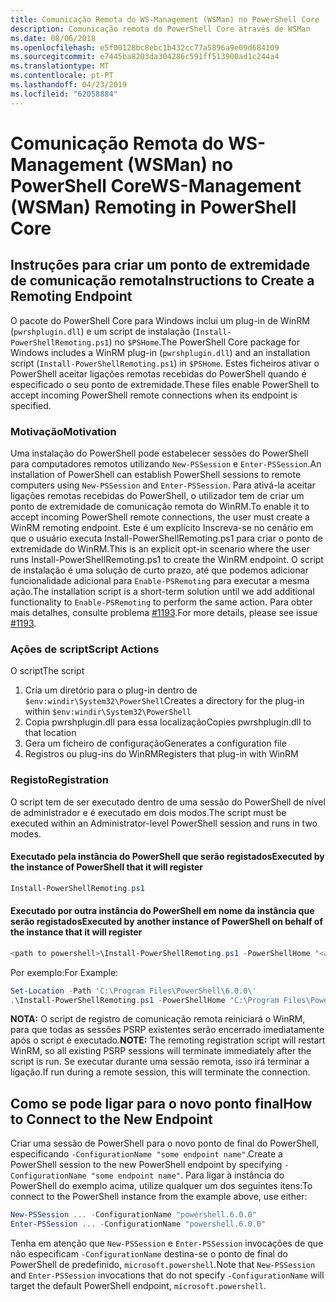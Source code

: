 ```yaml
---
title: Comunicação Remota do WS-Management (WSMan) no PowerShell Core
description: Comunicação remota do PowerShell Core através de WSMan
ms.date: 08/06/2018
ms.openlocfilehash: e5f00128bc8ebc1b432cc77a5896a9e09d684109
ms.sourcegitcommit: e7445ba8203da304286c591ff513900ad1c244a4
ms.translationtype: MT
ms.contentlocale: pt-PT
ms.lasthandoff: 04/23/2019
ms.locfileid: "62058884"
---
```

# <a name="ws-management-wsman-remoting-in-powershell-core"></a><span data-ttu-id="d348f-103">Comunicação Remota do WS-Management (WSMan) no PowerShell Core</span><span class="sxs-lookup"><span data-stu-id="d348f-103">WS-Management (WSMan) Remoting in PowerShell Core</span></span>

## <a name="instructions-to-create-a-remoting-endpoint"></a><span data-ttu-id="d348f-104">Instruções para criar um ponto de extremidade de comunicação remota</span><span class="sxs-lookup"><span data-stu-id="d348f-104">Instructions to Create a Remoting Endpoint</span></span>

<span data-ttu-id="d348f-105">O pacote do PowerShell Core para Windows inclui um plug-in de WinRM (`pwrshplugin.dll`) e um script de instalação (`Install-PowerShellRemoting.ps1`) no `$PSHome`.</span><span class="sxs-lookup"><span data-stu-id="d348f-105">The PowerShell Core package for Windows includes a WinRM plug-in (`pwrshplugin.dll`) and an installation script (`Install-PowerShellRemoting.ps1`) in `$PSHome`.</span></span>
<span data-ttu-id="d348f-106">Estes ficheiros ativar o PowerShell aceitar ligações remotas recebidas do PowerShell quando é especificado o seu ponto de extremidade.</span><span class="sxs-lookup"><span data-stu-id="d348f-106">These files enable PowerShell to accept incoming PowerShell remote connections when its endpoint is specified.</span></span>

### <a name="motivation"></a><span data-ttu-id="d348f-107">Motivação</span><span class="sxs-lookup"><span data-stu-id="d348f-107">Motivation</span></span>

<span data-ttu-id="d348f-108">Uma instalação do PowerShell pode estabelecer sessões do PowerShell para computadores remotos utilizando `New-PSSession` e `Enter-PSSession`.</span><span class="sxs-lookup"><span data-stu-id="d348f-108">An installation of PowerShell can establish PowerShell sessions to remote computers using `New-PSSession` and `Enter-PSSession`.</span></span>
<span data-ttu-id="d348f-109">Para ativá-la aceitar ligações remotas recebidas do PowerShell, o utilizador tem de criar um ponto de extremidade de comunicação remota do WinRM.</span><span class="sxs-lookup"><span data-stu-id="d348f-109">To enable it to accept incoming PowerShell remote connections, the user must create a WinRM remoting endpoint.</span></span>
<span data-ttu-id="d348f-110">Este é um explícito Inscreva-se no cenário em que o usuário executa Install-PowerShellRemoting.ps1 para criar o ponto de extremidade do WinRM.</span><span class="sxs-lookup"><span data-stu-id="d348f-110">This is an explicit opt-in scenario where the user runs Install-PowerShellRemoting.ps1 to create the WinRM endpoint.</span></span>
<span data-ttu-id="d348f-111">O script de instalação é uma solução de curto prazo, até que podemos adicionar funcionalidade adicional para `Enable-PSRemoting` para executar a mesma ação.</span><span class="sxs-lookup"><span data-stu-id="d348f-111">The installation script is a short-term solution until we add additional functionality to `Enable-PSRemoting` to perform the same action.</span></span>
<span data-ttu-id="d348f-112">Para obter mais detalhes, consulte problema [#1193](https://github.com/PowerShell/PowerShell/issues/1193).</span><span class="sxs-lookup"><span data-stu-id="d348f-112">For more details, please see issue [#1193](https://github.com/PowerShell/PowerShell/issues/1193).</span></span>

### <a name="script-actions"></a><span data-ttu-id="d348f-113">Ações de script</span><span class="sxs-lookup"><span data-stu-id="d348f-113">Script Actions</span></span>

<span data-ttu-id="d348f-114">O script</span><span class="sxs-lookup"><span data-stu-id="d348f-114">The script</span></span>

1. <span data-ttu-id="d348f-115">Cria um diretório para o plug-in dentro de `$env:windir\System32\PowerShell`</span><span class="sxs-lookup"><span data-stu-id="d348f-115">Creates a directory for the plug-in within `$env:windir\System32\PowerShell`</span></span>
1. <span data-ttu-id="d348f-116">Copia pwrshplugin.dll para essa localização</span><span class="sxs-lookup"><span data-stu-id="d348f-116">Copies pwrshplugin.dll to that location</span></span>
1. <span data-ttu-id="d348f-117">Gera um ficheiro de configuração</span><span class="sxs-lookup"><span data-stu-id="d348f-117">Generates a configuration file</span></span>
1. <span data-ttu-id="d348f-118">Registros ou plug-ins do WinRM</span><span class="sxs-lookup"><span data-stu-id="d348f-118">Registers that plug-in with WinRM</span></span>

### <a name="registration"></a><span data-ttu-id="d348f-119">Registo</span><span class="sxs-lookup"><span data-stu-id="d348f-119">Registration</span></span>

<span data-ttu-id="d348f-120">O script tem de ser executado dentro de uma sessão do PowerShell de nível de administrador e é executado em dois modos.</span><span class="sxs-lookup"><span data-stu-id="d348f-120">The script must be executed within an Administrator-level PowerShell session and runs in two modes.</span></span>

#### <a name="executed-by-the-instance-of-powershell-that-it-will-register"></a><span data-ttu-id="d348f-121">Executado pela instância do PowerShell que serão registados</span><span class="sxs-lookup"><span data-stu-id="d348f-121">Executed by the instance of PowerShell that it will register</span></span>

```powershell
Install-PowerShellRemoting.ps1
```

#### <a name="executed-by-another-instance-of-powershell-on-behalf-of-the-instance-that-it-will-register"></a><span data-ttu-id="d348f-122">Executado por outra instância do PowerShell em nome da instância que serão registados</span><span class="sxs-lookup"><span data-stu-id="d348f-122">Executed by another instance of PowerShell on behalf of the instance that it will register</span></span>

```powershell
<path to powershell>\Install-PowerShellRemoting.ps1 -PowerShellHome "<absolute path to the instance's $PSHOME>"
```

<span data-ttu-id="d348f-123">Por exemplo:</span><span class="sxs-lookup"><span data-stu-id="d348f-123">For Example:</span></span>

```powershell
Set-Location -Path 'C:\Program Files\PowerShell\6.0.0\'
.\Install-PowerShellRemoting.ps1 -PowerShellHome "C:\Program Files\PowerShell\6.0.0\"
```

<span data-ttu-id="d348f-124">**NOTA:** O script de registro de comunicação remota reiniciará o WinRM, para que todas as sessões PSRP existentes serão encerrado imediatamente após o script é executado.</span><span class="sxs-lookup"><span data-stu-id="d348f-124">**NOTE:** The remoting registration script will restart WinRM, so all existing PSRP sessions will terminate immediately after the script is run.</span></span> <span data-ttu-id="d348f-125">Se executar durante uma sessão remota, isso irá terminar a ligação.</span><span class="sxs-lookup"><span data-stu-id="d348f-125">If run during a remote session, this will terminate the connection.</span></span>

## <a name="how-to-connect-to-the-new-endpoint"></a><span data-ttu-id="d348f-126">Como se pode ligar para o novo ponto final</span><span class="sxs-lookup"><span data-stu-id="d348f-126">How to Connect to the New Endpoint</span></span>

<span data-ttu-id="d348f-127">Criar uma sessão de PowerShell para o novo ponto de final do PowerShell, especificando `-ConfigurationName "some endpoint name"`.</span><span class="sxs-lookup"><span data-stu-id="d348f-127">Create a PowerShell session to the new PowerShell endpoint by specifying `-ConfigurationName "some endpoint name"`.</span></span> <span data-ttu-id="d348f-128">Para ligar à instância do PowerShell do exemplo acima, utilize qualquer um dos seguintes itens:</span><span class="sxs-lookup"><span data-stu-id="d348f-128">To connect to the PowerShell instance from the example above, use either:</span></span>

```powershell
New-PSSession ... -ConfigurationName "powershell.6.0.0"
Enter-PSSession ... -ConfigurationName "powershell.6.0.0"
```

<span data-ttu-id="d348f-129">Tenha em atenção que `New-PSSession` e `Enter-PSSession` invocações de que não especificam `-ConfigurationName` destina-se o ponto de final do PowerShell de predefinido, `microsoft.powershell`.</span><span class="sxs-lookup"><span data-stu-id="d348f-129">Note that `New-PSSession` and `Enter-PSSession` invocations that do not specify `-ConfigurationName` will target the default PowerShell endpoint, `microsoft.powershell`.</span></span>